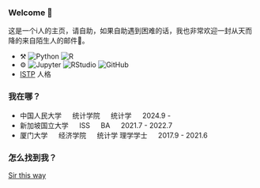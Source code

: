 ### Welcome 👀

这是一个i人的主页，请自助，如果自助遇到困难的话，我也非常欢迎一封从天而降的来自陌生人的邮件🥳。

-   :hammer_and_pick:
    ![Python](https://img.shields.io/badge/-Python-lightgrey?style=plastic&logo=python)
    ![R](https://img.shields.io/badge/-R-grey?style=plastic&logo=r)
-   ⚙️
    ![Jupyter](https://img.shields.io/badge/-Jupyter-lightblue?style=plastic&logo=jupyter)
    ![RStudio](https://img.shields.io/badge/-RStudio-white?style=plastic&logo=rstudio)
    ![GitHub](https://img.shields.io/badge/-GitHub-181717?style=plastic&logo=github)
-   [ISTP](https://www.16personalities.com/ch/istp-%E4%BA%BA%E6%A0%BC) 人格
  


  
### 我在哪？
  - 中国人民大学    &ensp;&ensp;    统计学院    &ensp;&ensp;    统计学    &ensp;&ensp;    2024.9 -
  - 新加坡国立大学    &ensp;&ensp;    ISS    &ensp;&ensp;    BA    &ensp;&ensp;    2021.7 - 2022.7
  - 厦门大学    &ensp;&ensp;    经济学院    &ensp;&ensp;     统计学 理学学士    &ensp;&ensp;    2017.9 - 2021.6

### 怎么找到我？

[Sir this way](mailto:jingyugui1999@163.com)

